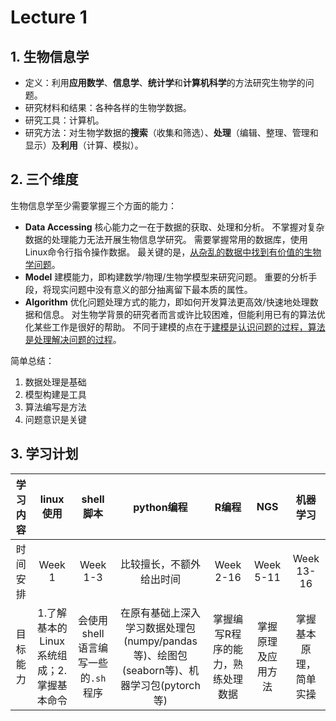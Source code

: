 # Lecture 1
## 1. 生物信息学
* 定义：利用**应用数学**、**信息学**、**统计学**和**计算机科学**的方法研究生物学的问题。
* 研究材料和结果：各种各样的生物学数据。
* 研究工具：计算机。
* 研究方法：对生物学数据的**搜索**（收集和筛选）、**处理**（编辑、整理、管理和显示）及**利用**（计算、模拟）。
## 2. 三个维度
生物信息学至少需要掌握三个方面的能力：
* **Data Accessing**
  核心能力之一在于数据的获取、处理和分析。
  不掌握对复杂数据的处理能力无法开展生物信息学研究。
  需要掌握常用的数据库，使用Linux命令行指令操作数据。
  最关键的是，<u>从杂乱的数据中找到有价值的生物学问题</u>。
* **Model**
  建模能力，即构建数学/物理/生物学模型来研究问题。
  重要的分析手段，将现实问题中没有意义的部分抽离留下最本质的属性。
* **Algorithm**
  优化问题处理方式的能力，即如何开发算法更高效/快速地处理数据和信息。
  对生物学背景的研究者而言或许比较困难，但能利用已有的算法优化某些工作是很好的帮助。
  不同于建模的点在于<u>建模是认识问题的过程，算法是处理解决问题的过程</u>。

简单总结：
1. 数据处理是基础
2. 模型构建是工具
3. 算法编写是方法
4. 问题意识是关键

## 3. 学习计划
|学习内容|linux使用|shell脚本|python编程|R编程|NGS|机器学习
|:---:|:---:|:---:|:---:|:---:|:---:|:---:|
|时间安排|Week 1|Week 1-3|比较擅长，不额外给出时间|Week 2-16|Week 5-11|Week 13-16
|目标能力|1.了解基本的Linux系统组成；2.掌握基本命令|会使用shell语言编写一些的`.sh`程序|在原有基础上深入学习数据处理包(numpy/pandas等)、绘图包(seaborn等)、机器学习包(pytorch等)|掌握编写R程序的能力，熟练处理数据|掌握原理及应用方法|掌握基本原理，简单实操|
